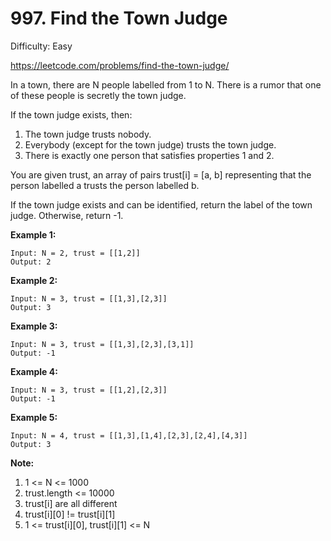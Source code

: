 # 997. Find the Town Judge

Difficulty: Easy

https://leetcode.com/problems/find-the-town-judge/

In a town, there are N people labelled from 1 to N.  There is a rumor that one of these people is secretly the town judge.

If the town judge exists, then:

1. The town judge trusts nobody.
2. Everybody (except for the town judge) trusts the town judge.
3. There is exactly one person that satisfies properties 1 and 2.

You are given trust, an array of pairs trust[i] = [a, b] representing that the person labelled a trusts the person labelled b.

If the town judge exists and can be identified, return the label of the town judge.  Otherwise, return -1.

**Example 1:**
```
Input: N = 2, trust = [[1,2]]
Output: 2
```

**Example 2:**
```
Input: N = 3, trust = [[1,3],[2,3]]
Output: 3
```

**Example 3:**
```
Input: N = 3, trust = [[1,3],[2,3],[3,1]]
Output: -1
```

**Example 4:**
```
Input: N = 3, trust = [[1,2],[2,3]]
Output: -1
```

**Example 5:**
```
Input: N = 4, trust = [[1,3],[1,4],[2,3],[2,4],[4,3]]
Output: 3
```

**Note:**

1. 1 <= N <= 1000
2. trust.length <= 10000
3. trust[i] are all different
4. trust[i][0] != trust[i][1]
5. 1 <= trust[i][0], trust[i][1] <= N
